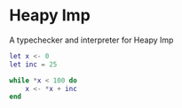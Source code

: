 # Heapy Imp

A typechecker and interpreter for Heapy Imp

```lua
let x <- 0
let inc = 25

while *x < 100 do
    x <- *x + inc
end
```
